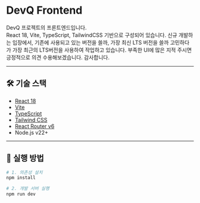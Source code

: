 # DevQ Frontend

DevQ 프로젝트의 프론트엔드입니다.  
React 18, Vite, TypeScript, TailwindCSS 기반으로 구성되어 있습니다.
신규 개발하는 입장에서, 기존에 사용되고 있는 버전을 쓸까, 가장 최신 LTS 버전을 쓸까 고민하다가 가장 최근의 LTS버전을 사용하여 작업하고 있습니다.
부족한 UI에 많은 지적 주시면 긍정적으로 의견 수용해보겠습니다.
감사합니다.

---

## 🛠️ 기술 스택

- [React 18](https://reactjs.org/)
- [Vite](https://vitejs.dev/)
- [TypeScript](https://www.typescriptlang.org/)
- [Tailwind CSS](https://tailwindcss.com/)
- [React Router v6](https://reactrouter.com/en/main)
- Node.js v22+

---

## 🚀 실행 방법

```bash
# 1. 의존성 설치
npm install

# 2. 개발 서버 실행
npm run dev
